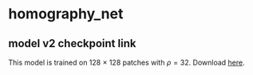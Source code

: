 # homography_net

## model v2 checkpoint link
This model is trained on 128 $\times$ 128 patches with $\rho=32$.
Download [here](https://www.dropbox.com/scl/fi/eoqgj5d7ameiprgfbnrkx/chkpt_weight.zip?rlkey=5ckmljo5hxgh0s6iekflnburq&dl=0).